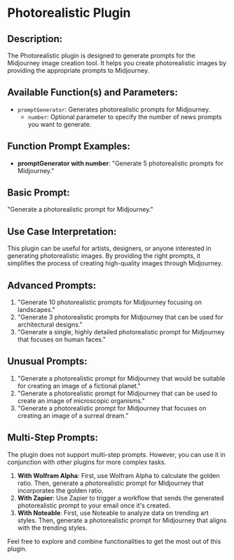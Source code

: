 


# Photorealistic Plugin

## Description:

The Photorealistic plugin is designed to generate prompts for the Midjourney image creation tool. It helps you create photorealistic images by providing the appropriate prompts to Midjourney.

## Available Function(s) and Parameters:

-   `promptGenerator`: Generates photorealistic prompts for Midjourney.
    -   `number`: Optional parameter to specify the number of news prompts you want to generate.

## Function Prompt Examples:

-   **promptGenerator with number**: "Generate 5 photorealistic prompts for Midjourney."

## Basic Prompt:

"Generate a photorealistic prompt for Midjourney."

## Use Case Interpretation:

This plugin can be useful for artists, designers, or anyone interested in generating photorealistic images. By providing the right prompts, it simplifies the process of creating high-quality images through Midjourney.

## Advanced Prompts:

1.  "Generate 10 photorealistic prompts for Midjourney focusing on landscapes."
2.  "Generate 3 photorealistic prompts for Midjourney that can be used for architectural designs."
3.  "Generate a single, highly detailed photorealistic prompt for Midjourney that focuses on human faces."

## Unusual Prompts:

1.  "Generate a photorealistic prompt for Midjourney that would be suitable for creating an image of a fictional planet."
2.  "Generate a photorealistic prompt for Midjourney that can be used to create an image of microscopic organisms."
3.  "Generate a photorealistic prompt for Midjourney that focuses on creating an image of a surreal dream."

## Multi-Step Prompts:

The plugin does not support multi-step prompts. However, you can use it in conjunction with other plugins for more complex tasks.

1.  **With Wolfram Alpha**: First, use Wolfram Alpha to calculate the golden ratio. Then, generate a photorealistic prompt for Midjourney that incorporates the golden ratio.
2.  **With Zapier**: Use Zapier to trigger a workflow that sends the generated photorealistic prompt to your email once it's created.
3.  **With Noteable**: First, use Noteable to analyze data on trending art styles. Then, generate a photorealistic prompt for Midjourney that aligns with the trending styles.

Feel free to explore and combine functionalities to get the most out of this plugin.
<!--stackedit_data:
eyJoaXN0b3J5IjpbLTE2NzU2MjI4OTldfQ==
-->